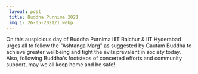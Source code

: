 ```yaml
---
 layout: post	
 title: Buddha Purnima 2021
 img_1: 26-05-2021/1.webp
---
```


On this auspicious day of Buddha Purnima IIIT Raichur & IIT Hyderabad urges all to follow the "Ashtanga Marg" as suggested by Gautam Buddha to achieve greater wellbeing and fight the evils prevalent in society today. Also, following Buddha's footsteps of concerted efforts and community support, may we all keep home and be safe!
